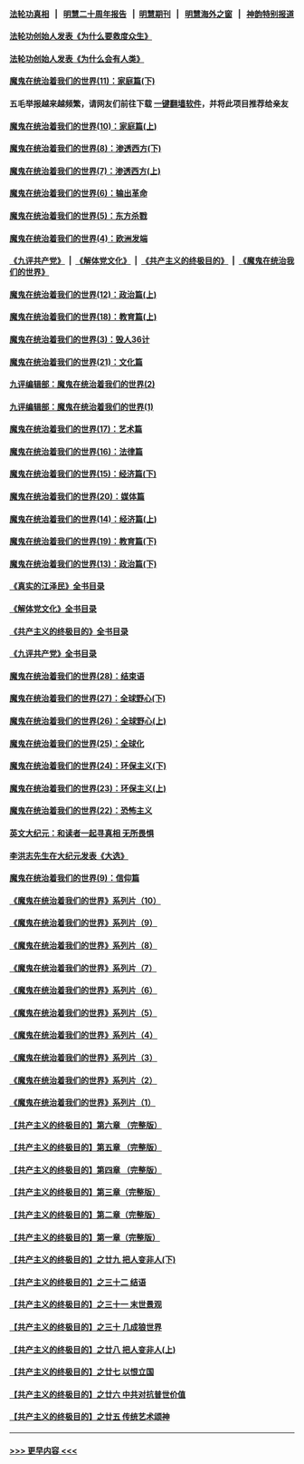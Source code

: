 #### [法轮功真相](https://github.com/gfw-breaker/truth/blob/master/README.md?t=0) &nbsp;&nbsp;|&nbsp;&nbsp; [明慧二十周年报告](https://github.com/gfw-breaker/mh-reports/blob/master/README.md?t=0) &nbsp;&nbsp;|&nbsp;&nbsp;[明慧期刊](https://github.com/gfw-breaker/mh-qikan) &nbsp;&nbsp;|&nbsp;&nbsp; [明慧海外之窗](https://github.com/gfw-breaker/mh-news/blob/master/README.md?t=0) &nbsp;&nbsp;|&nbsp;&nbsp; [神韵特别报道](https://github.com/gfw-breaker/mh-news/blob/master/shenyun.md?t=0)
#### [法轮功创始人发表《为什么要救度众生》](../pages/nsc422/n13975246.md?t=05311543) 
#### [法轮功创始人发表《为什么会有人类》](../pages/nsc422/n13912117.md?t=05311543) 
#### [魔鬼在统治着我们的世界(11)：家庭篇(下)](../pages/nsc422/n10440961.md?t=05311543) 
#### 五毛举报越来越频繁，请网友们前往下载 [一键翻墙软件](https://github.com/gfw-breaker/ssr-accounts)，并将此项目推荐给亲友
#### [魔鬼在统治着我们的世界(10)：家庭篇(上)](../pages/nsc422/n10435448.md?t=05311543) 
#### [魔鬼在统治着我们的世界(8)：渗透西方(下)](../pages/nsc422/n10429603.md?t=05311543) 
#### [魔鬼在统治着我们的世界(7)：渗透西方(上)](../pages/nsc422/n10426013.md?t=05311543) 
#### [魔鬼在统治着我们的世界(6)：输出革命](../pages/nsc422/n10421536.md?t=05311543) 
#### [魔鬼在统治着我们的世界(5)：东方杀戮](../pages/nsc422/n10417707.md?t=05311543) 
#### [魔鬼在统治着我们的世界(4)：欧洲发端](../pages/nsc422/n10414890.md?t=05311543) 
#### [《九评共产党》](https://github.com/begood0513/9ping.md/blob/master/README.md) &nbsp;|&nbsp; [《解体党文化》](../../../../jtdwh.md/blob/master/README.md)  &nbsp;|&nbsp; [《共产主义的终极目的》](../../../../gczydzjmd.md/blob/master/README.md) &nbsp;|&nbsp; [《魔鬼在统治我们的世界》](../../../../mgztzwmdsj.md/blob/master/README.md) 
#### [魔鬼在统治着我们的世界(12)：政治篇(上)](../pages/nsc422/n10444576.md?t=05311543) 
#### [魔鬼在统治着我们的世界(18)：教育篇(上)](../pages/nsc422/n10526970.md?t=05311543) 
#### [魔鬼在统治着我们的世界(3)：毁人36计](../pages/nsc422/n10411583.md?t=05311543) 
#### [魔鬼在统治着我们的世界(21)：文化篇](../pages/nsc422/n10597706.md?t=05311543) 
#### [九评编辑部：魔鬼在统治着我们的世界(2)](../pages/nsc422/n10410036.md?t=05311543) 
#### [九评编辑部：魔鬼在统治着我们的世界(1)](../pages/nsc422/n10406825.md?t=05311543) 
#### [魔鬼在统治着我们的世界(17)：艺术篇](../pages/nsc422/n10499093.md?t=05311543) 
#### [魔鬼在统治着我们的世界(16)：法律篇](../pages/nsc422/n10485969.md?t=05311543) 
#### [魔鬼在统治着我们的世界(15)：经济篇(下)](../pages/nsc422/n10469975.md?t=05311543) 
#### [魔鬼在统治着我们的世界(20)：媒体篇](../pages/nsc422/n10586579.md?t=05311543) 
#### [魔鬼在统治着我们的世界(14)：经济篇(上)](../pages/nsc422/n10457370.md?t=05311543) 
#### [魔鬼在统治着我们的世界(19)：教育篇(下)](../pages/nsc422/n10564808.md?t=05311543) 
#### [魔鬼在统治着我们的世界(13)：政治篇(下)](../pages/nsc422/n10448270.md?t=05311543) 
#### [《真实的江泽民》全书目录](../pages/nsc422/n13721399.md?t=05311543) 
#### [《解体党文化》全书目录](../pages/nsc422/n13721157.md?t=05311543) 
#### [《共产主义的终极目的》全书目录](../pages/nsc422/n13721048.md?t=05311543) 
#### [《九评共产党》全书目录](../pages/nsc422/n13708085.md?t=05311543) 
#### [魔鬼在统治着我们的世界(28)：结束语](../pages/nsc422/n10936246.md?t=05311543) 
#### [魔鬼在统治着我们的世界(27)：全球野心(下)](../pages/nsc422/n10928319.md?t=05311543) 
#### [魔鬼在统治着我们的世界(26)：全球野心(上)](../pages/nsc422/n10900318.md?t=05311543) 
#### [魔鬼在统治着我们的世界(25)：全球化](../pages/nsc422/n10788205.md?t=05311543) 
#### [魔鬼在统治着我们的世界(24)：环保主义(下)](../pages/nsc422/n10695307.md?t=05311543) 
#### [魔鬼在统治着我们的世界(23)：环保主义(上)](../pages/nsc422/n10688613.md?t=05311543) 
#### [魔鬼在统治着我们的世界(22)：恐怖主义](../pages/nsc422/n10614727.md?t=05311543) 
#### [英文大纪元：和读者一起寻真相 无所畏惧](../pages/nsc422/n12542027.md?t=05311543) 
#### [李洪志先生在大纪元发表《大选》](../pages/nsc422/n12534746.md?t=05311543) 
#### [魔鬼在统治着我们的世界(9)：信仰篇](../pages/nsc422/n10432159.md?t=05311543) 
#### [《魔鬼在统治着我们的世界》系列片（10）](../pages/nsc422/n12292670.md?t=05311543) 
#### [《魔鬼在统治着我们的世界》系列片（9）](../pages/nsc422/n12290859.md?t=05311543) 
#### [《魔鬼在统治着我们的世界》系列片（8）](../pages/nsc422/n12287445.md?t=05311543) 
#### [《魔鬼在统治着我们的世界》系列片（7）](../pages/nsc422/n12283425.md?t=05311543) 
#### [《魔鬼在统治着我们的世界》系列片（6）](../pages/nsc422/n12282314.md?t=05311543) 
#### [《魔鬼在统治着我们的世界》系列片（5）](../pages/nsc422/n12281419.md?t=05311543) 
#### [《魔鬼在统治着我们的世界》系列片（4）](../pages/nsc422/n12274024.md?t=05311543) 
#### [《魔鬼在统治着我们的世界》系列片（3）](../pages/nsc422/n12271322.md?t=05311543) 
#### [《魔鬼在统治着我们的世界》系列片（2）](../pages/nsc422/n12269049.md?t=05311543) 
#### [《魔鬼在统治着我们的世界》系列片（1）](../pages/nsc422/n12267575.md?t=05311543) 
#### [【共产主义的终极目的】第六章 （完整版）](../pages/nsc422/n11428913.md?t=05311543) 
#### [【共产主义的终极目的】第五章 （完整版）](../pages/nsc422/n11428912.md?t=05311543) 
#### [【共产主义的终极目的】第四章 （完整版）](../pages/nsc422/n11428907.md?t=05311543) 
#### [【共产主义的终极目的】第三章（完整版）](../pages/nsc422/n11428848.md?t=05311543) 
#### [【共产主义的终极目的】第二章（完整版）](../pages/nsc422/n11428831.md?t=05311543) 
#### [【共产主义的终极目的】第一章（完整版）](../pages/nsc422/n11417651.md?t=05311543) 
#### [【共产主义的终极目的】之廿九 把人变非人(下)](../pages/nsc422/n11344140.md?t=05311543) 
#### [【共产主义的终极目的】之三十二 结语](../pages/nsc422/n11360535.md?t=05311543) 
#### [【共产主义的终极目的】之三十一 末世景观](../pages/nsc422/n11351129.md?t=05311543) 
#### [【共产主义的终极目的】之三十 几成狼世界](../pages/nsc422/n11348280.md?t=05311543) 
#### [【共产主义的终极目的】之廿八 把人变非人(上)](../pages/nsc422/n11340492.md?t=05311543) 
#### [【共产主义的终极目的】之廿七 以恨立国](../pages/nsc422/n11336944.md?t=05311543) 
#### [【共产主义的终极目的】之廿六 中共对抗普世价值](../pages/nsc422/n11324785.md?t=05311543) 
#### [【共产主义的终极目的】之廿五 传统艺术颂神](../pages/nsc422/n11296396.md?t=05311543) 

----
#### [ >>> 更早内容 <<< ](../indexes/nsc422-earlier.md)
